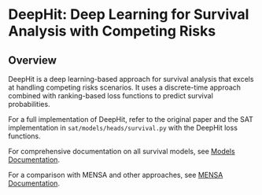 # DeepHit: Deep Learning for Survival Analysis with Competing Risks

## Overview

DeepHit is a deep learning-based approach for survival analysis that excels at handling competing risks scenarios. It uses a discrete-time approach combined with ranking-based loss functions to predict survival probabilities.

For a full implementation of DeepHit, refer to the original paper and the SAT implementation in `sat/models/heads/survival.py` with the DeepHit loss functions.

For comprehensive documentation on all survival models, see [Models Documentation](models.md).

For a comparison with MENSA and other approaches, see [MENSA Documentation](mensa.md).